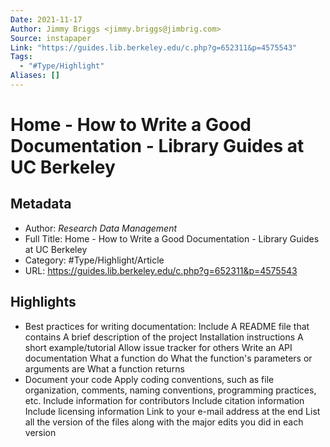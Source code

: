 ```yaml
---
Date: 2021-11-17
Author: Jimmy Briggs <jimmy.briggs@jimbrig.com>
Source: instapaper
Link: "https://guides.lib.berkeley.edu/c.php?g=652311&p=4575543"
Tags:
  - "#Type/Highlight"
Aliases: []
---
```


# Home - How to Write a Good Documentation - Library Guides at UC Berkeley

## Metadata

* Author: *Research Data Management*
* Full Title: Home - How to Write a Good Documentation - Library Guides at UC Berkeley
* Category: #Type/Highlight/Article
* URL: https://guides.lib.berkeley.edu/c.php?g=652311&p=4575543

## Highlights

* Best practices for writing documentation:
  Include A README file that contains
  A brief description of the project
  Installation instructions
  A short example/tutorial
  Allow issue tracker for others
  Write an API documentation
  What a function do
  What the function's parameters or arguments are
  What a function returns
* Document your code
  Apply coding conventions, such as file organization, comments, naming conventions, programming practices, etc.
  Include information for contributors
  Include citation information
  Include licensing information
  Link to your e-mail address at the end
  List all the version of the files along with the major edits you did in each version
